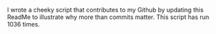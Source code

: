 I wrote a cheeky script that contributes to my Github by updating this ReadMe to illustrate why more than commits matter. This script has run 1036 times.